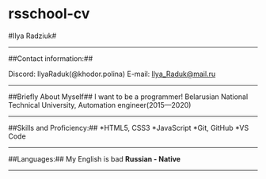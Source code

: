 # rsschool-cv
#Ilya Radziuk#
***
##Contact information:##

Discord: llyaRaduk(@khodor.polina)
E-mail: llya_Raduk@mail.ru
***
##Briefly About Myself##
I want to be a programmer!
Belarusian National Technical University, Automation engineer(2015—2020)
***
##Skills and Proficiency:##
*HTML5, CSS3
*JavaScript
*Git, GitHub
*VS Code
***
##Languages:##
My English is bad
**Russian - Native**
***
